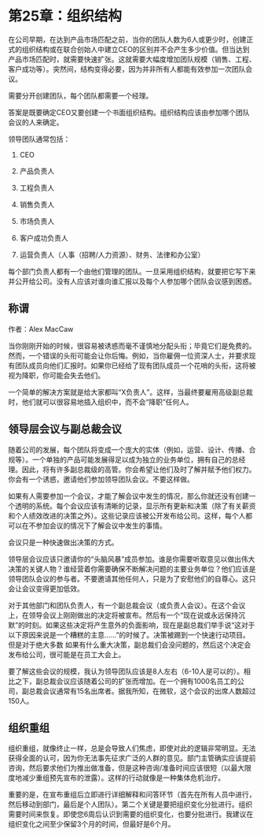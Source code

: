 # 第25章：组织结构

在公司早期，在达到产品市场匹配之前，当你的团队人数为6人或更少时，创建正式的组织结构或在联合创始人中建立CEO的区别并不会产生多少价值。但当达到产品市场匹配时，就需要快速扩张。这就需要大幅度增加团队规模（销售、工程、客户成功等）。突然间，结构变得必要，因为并非所有人都能有效参加一次团队会议。

需要分开创建团队，每个团队都需要一个经理。

答案是既要确定CEO又要创建一个书面组织结构。组织结构应该由参加哪个团队会议的人来确定。

领导团队通常包括：

1. CEO

2. 产品负责人

3. 工程负责人

4. 销售负责人

5. 市场负责人

6. 客户成功负责人

7. 运营负责人（人事（招聘/人力资源）、财务、法律和办公室）

每个部门负责人都有一个由他们管理的团队。一旦采用组织结构，就要把它写下来并公开给公司。没有人应该对谁向谁汇报以及每个人参加哪个团队会议感到困惑。

## 称谓

作者：Alex MacCaw

当你刚刚开始的时候，很容易被诱惑而毫不谨慎地分配头衔；毕竟它们是免费的。然而，一个错误的头衔可能会让你后悔。例如，当你雇佣一位资深人士，并要求现有团队成员向他们汇报时。如果你已经给了现有团队成员一个花哨的头衔，这将被视为降职，你可能会失去他们。

一个简单的解决方案就是给大家都叫“X负责人”。这样，当最终要雇用高级副总裁时，他们就可以很容易地插入组织中，而不会“降职”任何人。

## 领导层会议与副总裁会议

随着公司的发展，每个团队将变成一个庞大的实体（例如，运营、设计、传播、合规等）。一个单独的产品可能发展得足以成为独立的业务单位，拥有自己的总经理。因此，将有许多副总裁级的高管。你会希望让他们及时了解并赋予他们权力。你会有一个诱惑，邀请他们参加领导团队会议。不要这样做。

如果有人需要参加一个会议，才能了解会议中发生的情况，那么你就还没有创建一个透明的系统。每个会议应该有清晰的记录，显示所有更新和决策（除了有关薪资和个人绩效改进的决策之外）。这些记录应该被公开发布给公司。这样，每个人都可以在不参加会议的情况下了解会议中发生的事情。

会议只是一种快速做出决策的方式。

领导层会议应该只邀请你的“头脑风暴”成员参加。谁是你需要听取意见以做出伟大决策的关键人物？谁经营着你需要确保不断解决问题的主要业务单位？他们应该是领导团队会议的参与者。不要邀请其他任何人，只是为了安慰他们的自尊心。这只会让会议变得更加低效。

对于其他部门和团队负责人，有一个副总裁会议（或负责人会议）。在这个会议上，在领导会议上刚刚做出的决定将被宣布。然后有一个“现在说或永远保持沉默”的时刻。如果这些决定将产生意外的负面影响，现在是副总裁们举手说“这对于以下原因来说是一个糟糕的主意……”的时候了。决策被踢到一个快速行动项目。但是对于绝大多数 如果有什么重大决策，副总裁们会没问题的，然后这个决定会发布给公司，很可能是在员工大会上。

要了解这些会议的规模，我认为领导团队应该是8人左右（6-10人是可以的）。相比之下，副总裁会议应该随着公司的扩张而增加。在一个拥有1000名员工的公司，副总裁会议通常有15名出席者。据我所知，在微软，这个会议的出席人数超过150人。

## 组织重组
组织重组，就像终止一样，总是会导致人们焦虑，即使对此的逻辑非常明显。无法获得全面的认可，因为你无法事先征求广泛的人群的意见。部门主管确实应该提前咨询，然后要求他们为推出做准备，但是这种咨询/准备时间应该很短（以最大限度地减少重组预先宣布的泄露）。这样的行动就像是一种集体危机治疗。

重要的是，在宣布重组后立即进行详细解释和问答环节（首先在所有人员中进行，然后移动到部门，最后是个人团队）。第二个关键是要把组织变化分批进行。组织需要时间来恢复。即使您6周后认识到需要的组织变化，也要分批进行。我建议在组织变化之间至少保留3个月的时间，但最好是6个月。
